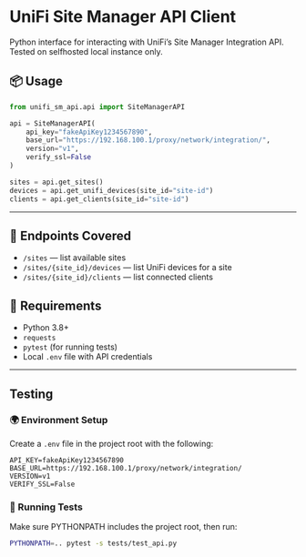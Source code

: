# UniFi Site Manager API Client

Python interface for interacting with UniFi’s Site Manager Integration API. Tested on selfhosted local instance only.

## 📦 Usage

```python
from unifi_sm_api.api import SiteManagerAPI

api = SiteManagerAPI(
    api_key="fakeApiKey1234567890",
    base_url="https://192.168.100.1/proxy/network/integration/",
    version="v1",
    verify_ssl=False
)

sites = api.get_sites()
devices = api.get_unifi_devices(site_id="site-id")
clients = api.get_clients(site_id="site-id")
```

---

## 📘 Endpoints Covered

- `/sites` — list available sites
- `/sites/{site_id}/devices` — list UniFi devices for a site
- `/sites/{site_id}/clients` — list connected clients

## 🔧 Requirements

- Python 3.8+
- `requests`
- `pytest` (for running tests)
- Local `.env` file with API credentials

---


## Testing

### 🌍 Environment Setup

Create a `.env` file in the project root with the following:

```env
API_KEY=fakeApiKey1234567890
BASE_URL=https://192.168.100.1/proxy/network/integration/
VERSION=v1
VERIFY_SSL=False
```
### 🧪 Running Tests

Make sure PYTHONPATH includes the project root, then run:

```bash
PYTHONPATH=.. pytest -s tests/test_api.py
```

